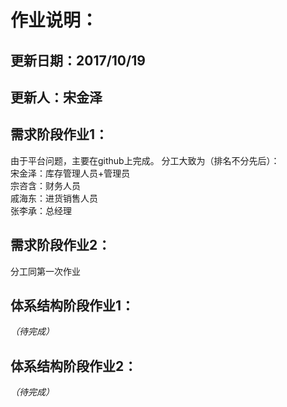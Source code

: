 # 作业说明：

## 更新日期：2017/10/19
## 更新人：宋金泽

## 需求阶段作业1：

由于平台问题，主要在github上完成。
分工大致为（排名不分先后）：  
宋金泽：库存管理人员+管理员  
宗咨含：财务人员  
戚海东：进货销售人员  
张李承：总经理  

## 需求阶段作业2：

分工同第一次作业

## 体系结构阶段作业1：

*（待完成）*

## 体系结构阶段作业2：

*（待完成）*